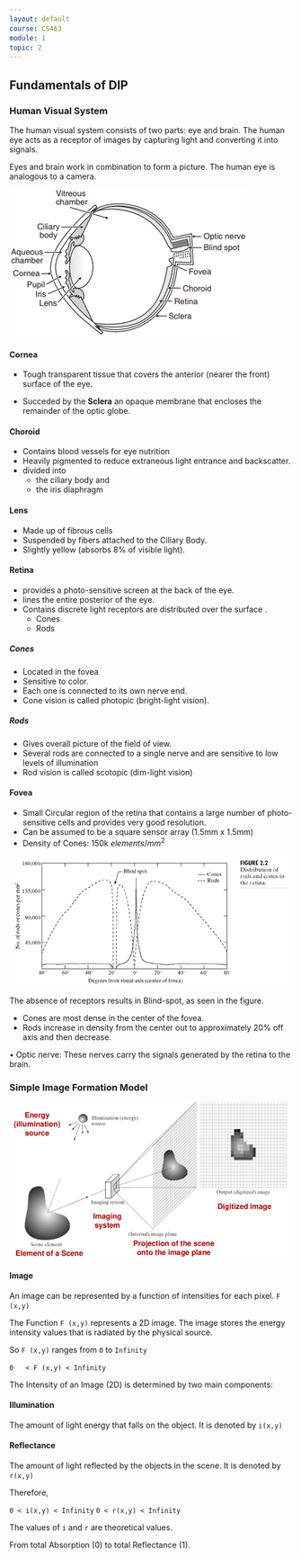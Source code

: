 ```yaml
---
layout: default
course: CS463
module: 1
topic: 2
---
```


## Fundamentals of DIP

### Human Visual System

The human visual system consists of two parts: eye and brain. The human eye acts as a receptor of images by capturing light and converting it into signals.

Eyes and brain work in combination to form a picture. The human eye is analogous to a camera.

![The Human Eye](human-eye.png)

#### Cornea
- Tough transparent tissue that covers the anterior (nearer the front) surface of the eye.

- Succeded by  the **Sclera** an opaque membrane that encloses the remainder of the optic globe.

#### Choroid

- Contains blood vessels for eye nutrition
- Heavily pigmented to reduce extraneous light entrance and backscatter.
- divided into 
    - the ciliary body and 
    - the iris diaphragm

#### Lens

- Made up of fibrous cells
- Suspended by fibers attached to the Ciliary Body.
- Slightly yellow (absorbs 8% of visible light).


#### Retina 

- provides a photo-sensitive screen at the back of the eye.
- lines the entire posterior of the eye.
- Contains discrete light receptors are distributed over the surface .
    - Cones 
    - Rods

##### Cones

- Located in the fovea
- Sensitive to color.
- Each one is connected to its own nerve end.
- Cone vision is called photopic (bright-light vision).

##### Rods

- Gives overall picture of the field of view.
- Several rods are connected to a single nerve and are sensitive to low levels of illumination
- Rod vision is called scotopic (dim-light vision)


#### Fovea 

- Small Circular region of the retina that contains a large number of photo-sensitive cells and provides very good resolution.
- Can be assumed to be a square sensor array (1.5mm x 1.5mm)
- Density of Cones: 150k $elements/mm^2$


![Cones and Rods](cones-rods.png)

The absence of receptors results in Blind-spot, as seen in the figure.
- Cones are most dense in the center of the fovea.
- Rods increase in density from the center out to approximately 20% off axis and then decrease.



• Optic nerve: These nerves carry the signals generated by the retina to the
brain.

### Simple Image Formation Model

![](simple-img.png)

#### Image

An image can be represented by a function of intensities for each pixel. `F (x,y)`

The Function `F (x,y)` represents a 2D image.
The image stores the energy intensity values that is radiated by the physical source.

So `F (x,y)` ranges from `0` to `Infinity`

`0   < F (x,y) < Infinity`

The Intensity of an Image (2D) is determined by two main components:

#### Illumination
The amount of light energy that falls on the object. It is denoted by `i(x,y)`

#### Reflectance
The amount of light reflected by the objects in the scene. It is denoted by `r(x,y)`

Therefore,

`0 < i(x,y) < Infinity`
`0 < r(x,y) < Infinity`

The values of `i` and `r` are theoretical values.

From total Absorption (0) to total Reflectance (1).


